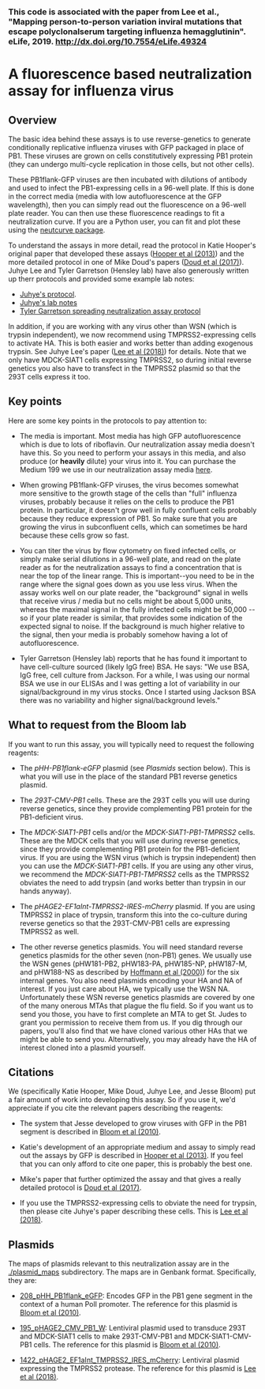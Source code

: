 ### This code is associated with the paper from Lee et al., "Mapping person-to-person variation inviral mutations that escape polyclonalserum targeting influenza hemagglutinin". eLife, 2019. http://dx.doi.org/10.7554/eLife.49324


# A fluorescence based neutralization assay for influenza virus

## Overview

The basic idea behind these assays is to use reverse-genetics to generate conditionally replicative influenza viruses with GFP packaged in place of PB1.
These viruses are grown on cells constitutively expressing PB1 protein (they can undergo multi-cycle replication in those cells, but not other cells).

These PB1flank-GFP viruses are then incubated with dilutions of antibody and used to infect the PB1-expressing cells in a 96-well plate.
If this is done in the correct media (media with low autofluorescence at the GFP wavelength), then you can simply read out the fluorescence on a 96-well plate reader.
You can then use these fluorescence readings to fit a neutralization curve.
If you are a Python user, you can fit and plot these using the [neutcurve package](https://jbloomlab.github.io/neutcurve).

To understand the assays in more detail, read the protocol in Katie Hooper's original paper that developed these assays ([Hooper et al (2013)](https://jvi.asm.org/content/87/23/12531.full)) and the more detailed protocol in one of Mike Doud's papers ([Doud et al (2017)](https://journals.plos.org/plospathogens/article?id=10.1371/journal.ppat.1006271)).
Juhye Lee and Tyler Garretson (Hensley lab) have also generously written up therr protocols and provided some example lab notes:
  - [Juhye's protocol](protocols/JuhyeLeeProtocol.pdf).
  - [Juhye's lab notes](protocols/JuhyeLeeNeutralizationAssayNotebook.pdf)
  - [Tyler Garretson spreading neutralization assay protocol](protocols/TylerGarretson-Spreading-Neutralization_Assay-Protocol.pdf)

In addition, if you are working with any virus other than WSN (which is trypsin independent), we now recommend using TMPRSS2-expressing cells to activate HA.
This is both easier and works better than adding exogenous trypsin.
See Juhye Lee's paper ([Lee et al (2018)](http://www.pnas.org/content/115/35/E8276)) for details.
Note that we only have MDCK-SIAT1 cells expressing TMPRSS2, so during initial reverse genetics you also have to transfect in the TMPRSS2 plasmid so that the 293T cells express it too.

## Key points
Here are some key points in the protocols to pay attention to:

 - The media is important. Most media has high GFP autofluorescence which is due to lots of riboflavin. Our neutralization assay media doesn't have this. So you need to perform your assays in this media, and also produce (or **heavily** dilute) your virus into it. You can purchase the Medium 199 we use in our neutralization assay media [here](https://www.thermofisher.com/order/catalog/product/11043023).

 - When growing PB1flank-GFP viruses, the virus becomes somewhat more sensitive to the growth stage of the cells than "full" influenza viruses, probably because it relies on the cells to produce the PB1 protein. In particular, it doesn't grow well in fully confluent cells probably because they reduce expression of PB1. So make sure that you are growing the virus in subconfluent cells, which can sometimes be hard because these cells grow so fast.

 - You can titer the virus by flow cytometry on fixed infected cells, or simply make serial dilutions in a 96-well plate, and read on the plate reader as for the neutralization assays to find a concentration that is near the top of the linear range. This is important--you need to be in the range where the signal goes down as you use less virus. When the assay works well on our plate reader, the "background" signal in wells that receive virus / media but no cells might be about 5,000 units, whereas the maximal signal in the fully infected cells might be 50,000 -- so if your plate reader is similar, that provides some indication of the expected signal to noise. If the background is much higher relative to the signal, then your media is probably somehow having a lot of autofluorescence.

 - Tyler Garretson (Hensley lab) reports that he has found it important to have cell-culture sourced (likely IgG free) BSA. He says: "We use BSA, IgG free, cell culture from Jackson. For a while, I was using our normal BSA we use in our ELISAs and I was getting a lot of variability in our signal/background in my virus stocks. Once I started using Jackson BSA there was no variability and higher signal/background levels."

## What to request from the Bloom lab
If you want to run this assay, you will typically need to request the following reagents:

 - The *pHH-PB1flank-eGFP* plasmid (see *Plasmids* section below). This is what you will use in the place of the standard PB1 reverse genetics plasmid.

 - The *293T-CMV-PB1* cells. These are the 293T cells you will use during reverse genetics, since they provide complementing PB1 protein for the PB1-deficient virus.

 - The *MDCK-SIAT1-PB1* cells and/or the *MDCK-SIAT1-PB1-TMPRSS2* cells. These are the MDCK cells that you will use during reverse genetics, since they provide complementing PB1 protein for the PB1-deficient virus. If you are using the WSN virus (which is trypsin independent) then you can use the *MDCK-SIAT1-PB1* cells. If you are using any other virus, we recommend the *MDCK-SIAT1-PB1-TMPRSS2* cells as the TMPRSS2 obviates the need to add trypsin (and works better than trypsin in our hands anyway).

 - The *pHAGE2-EF1aInt-TMPRSS2-IRES-mCherry* plasmid. If you are using TMPRSS2 in place of trypsin, transform this into the co-culture during reverse genetics so that the 293T-CMV-PB1 cells are expressing TMPRSS2 as well.

 - The other reverse genetics plasmids. You will need standard reverse genetics plasmids for the other seven (non-PB1) genes. We usually use the WSN genes (pHW181-PB2, pHW183-PA, pHW185-NP, pHW187-M, and pHW188-NS as described by [Hoffmann et al (2000)](http://www.pnas.org/content/97/11/6108)) for the six internal genes. You also need plasmids encoding your HA and NA of interest. If you just care about HA, we typically use the WSN NA. Unfortunately these WSN reverse genetics plasmids are covered by one of the many onerous MTAs that plague the flu field. So if you want us to send you those, you have to first complete an MTA to get St. Judes to grant you permission to receive them from us. If you dig through our papers, you'll also find that we have cloned various other HAs that we might be able to send you. Alternatively, you may already have the HA of interest cloned into a plasmid yourself.

## Citations
We (specifically Katie Hooper, Mike Doud, Juhye Lee, and Jesse Bloom) put a fair amount of work into developing this assay. 
So if you use it, we'd appreciate if you cite the relevant papers describing the reagents:

 - The system that Jesse developed to grow viruses with GFP in the PB1 segment is described in [Bloom et al (2010)](http://science.sciencemag.org/content/328/5983/1272.long).

 - Katie's development of an appropriate medium and assay to simply read out the assays by GFP is described in [Hooper et al (2013)](https://jvi.asm.org/content/87/23/12531.full). If you feel that you can only afford to cite one paper, this is probably the best one.

 - Mike's paper that further optimized the assay and that gives a really detailed protocol is [Doud et al (2017)](https://journals.plos.org/plospathogens/article?id=10.1371/journal.ppat.1006271).

 - If you use the TMPRSS2-expressing cells to obviate the need for trypsin, then please cite Juhye's paper describing these cells. This is [Lee et al (2018)](http://www.pnas.org/content/115/35/E8276).

## Plasmids
The maps of plasmids relevant to this neutralization assay are in the [./plasmid_maps](plasmid_maps) subdirectory.
The maps are in Genbank format.
Specifically, they are:

 - [208_pHH_PB1flank_eGFP](plasmid_maps/208_pHH_PB1flank_eGFP.gb): Encodes GFP in the PB1 gene segment in the context of a human PolI promoter. The reference for this plasmid is [Bloom et al (2010)](http://science.sciencemag.org/content/328/5983/1272.long).

 - [195_pHAGE2_CMV_PB1_W](plasmid_maps/195_pHAGE2_CMV_PB1_W.gb): Lentiviral plasmid used to transduce 293T and MDCK-SIAT1 cells to make 293T-CMV-PB1 and MDCK-SIAT1-CMV-PB1 cells. The reference for this plasmid is [Bloom et al (2010)](http://science.sciencemag.org/content/328/5983/1272.long).

 - [1422_pHAGE2_EF1aInt_TMPRSS2_IRES_mCherry](plasmid_maps/1422_pHAGE2_EF1aInt_TMPRSS2_IRES_mCherry.gb): Lentiviral plasmid expressing the TMPRSS2 protease. The reference for this plasmid is [Lee et al (2018)](http://www.pnas.org/content/115/35/E8276).


